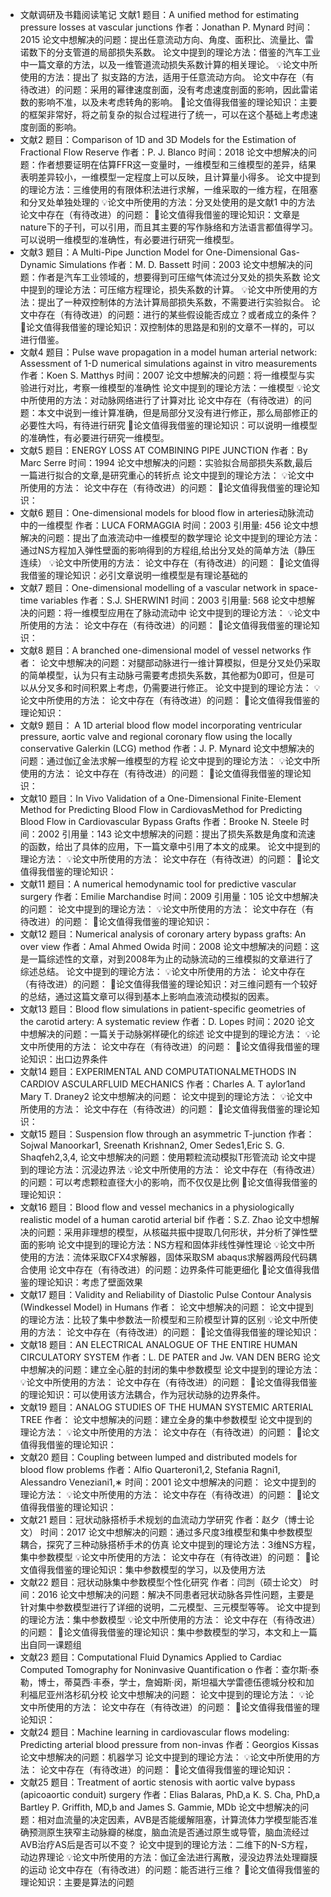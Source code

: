 - ​文献调研及书籍阅读笔记
    文献1
        题目：A unified method for estimating pressure losses at vascular junctions
        作者：Jonathan P. Mynard
        时间：2015
        论文中想解决的问题：提出任意流动方向、角度、面积比、流量比、雷诺数下的分支管道的局部损失系数。
        论文中提到的理论方法：借鉴的汽车工业中一篇文章的方法，以及一维管道流动损失系数计算的相关理论。
        💡论文中所使用的方法：提出了 拟支路的方法，适用于任意流动方向。
        论文中存在（有待改进）的问题：采用的幂律速度剖面，没有考虑速度剖面的影响，因此雷诺数的影响不准，以及未考虑转角的影响。
        🔖论文值得我借鉴的理论知识：主要的框架非常好，将之前复杂的拟合过程进行了统一，可以在这个基础上考虑速度剖面的影响。
- 文献2
        题目：Comparison of 1D and 3D Models for the Estimation of Fractional Flow Reserve
        作者：P. J. Blanco
        时间：2018
        论文中想解决的问题：作者想要证明在估算FFR这一变量时，一维模型和三维模型的差异，结果表明差异较小，一维模型一定程度上可以反映，且计算量小得多。
        论文中提到的理论方法：三维使用的有限体积法进行求解，一维采取的一维方程，在阻塞和分叉处单独处理的
        💡论文中所使用的方法：分叉处使用的是文献1 中的方法
        论文中存在（有待改进）的问题：
        🔖论文值得我借鉴的理论知识：文章是nature下的子刊，可以引用，而且其主要的写作脉络和方法语言都值得学习。可以说明一维模型的准确性，有必要进行研究一维模型。
- 文献3
        题目：A Multi-Pipe Junction Model for One-Dimensional Gas-Dynamic Simulations
        作者：M. D. Bassett
        时间：2003
        论文中想解决的问题：作者是汽车工业领域的，想要得到可压缩气体流过分叉处的损失系数
        论文中提到的理论方法：可压缩方程理论，损失系数的计算。
        💡论文中所使用的方法：提出了一种双控制体的方法计算局部损失系数，不需要进行实验拟合。
        论文中存在（有待改进）的问题：进行的某些假设能否成立？或者成立的条件？
        🔖论文值得我借鉴的理论知识：双控制体的思路是和别的文章不一样的，可以进行借鉴。
- 文献4
        题目：Pulse wave propagation in a model human arterial network: Assessment of 1-D numerical simulations against in vitro measurements
        作者：Koen S. Matthys
        时间：2007
        论文中想解决的问题：将一维模型与实验进行对比，考察一维模型的准确性
        论文中提到的理论方法：一维模型
        💡论文中所使用的方法：对动脉网络进行了计算对比
        论文中存在（有待改进）的问题：本文中说到一维计算准确，但是局部分叉没有进行修正，那么局部修正的必要性大吗，有待进行研究
        🔖论文值得我借鉴的理论知识：可以说明一维模型的准确性，有必要进行研究一维模型。
- 文献5
        题目：ENERGY LOSS AT COMBINING PIPE JUNCTION
        作者：By Marc Serre
        时间：1994
        论文中想解决的问题：实验拟合局部损失系数,最后一篇进行拟合的文章,是研究重心的转折点
        论文中提到的理论方法：
        💡论文中所使用的方法：
        论文中存在（有待改进）的问题：
        🔖论文值得我借鉴的理论知识：
- 文献6
        题目：One-dimensional models for blood flow in arteries动脉流动中的一维模型
        作者：LUCA FORMAGGIA
        时间：2003
        引用量: 456
        论文中想解决的问题：提出了血液流动中一维模型的数学理论
        论文中提到的理论方法：通过NS方程加入弹性壁面的影响得到的方程组,给出分叉处的简单方法（静压连续）
        💡论文中所使用的方法：
        论文中存在（有待改进）的问题：
        🔖论文值得我借鉴的理论知识：必引文章说明一维模型是有理论基础的
- 文献7
        题目：One-dimensional modelling of a vascular network in space-time variables
        作者：S.J. SHERWIN1
        时间：2003
        引用量: 568
        论文中想解决的问题：将一维模型应用在了脉动流动中
        论文中提到的理论方法：
        💡论文中所使用的方法：
        论文中存在（有待改进）的问题：
        🔖论文值得我借鉴的理论知识：
- 文献8
        题目：A branched one-dimensional model of vessel networks
        作者：
        论文中想解决的问题：对腿部动脉进行一维计算模拟，但是分叉处仍采取的简单模型，认为只有主动脉弓需要考虑损失系数，其他都为0即可，但是可以从分叉多和时间积累上考虑，仍需要进行修正。
        论文中提到的理论方法：
        💡论文中所使用的方法：
        论文中存在（有待改进）的问题：
        🔖论文值得我借鉴的理论知识：
- 文献9
        题目： A 1D arterial blood flow model incorporating ventricular pressure, aortic valve and regional coronary flow using the locally conservative Galerkin (LCG) method
        作者：J. P. Mynard
        论文中想解决的问题：通过伽辽金法求解一维模型的方程
        论文中提到的理论方法：
        💡论文中所使用的方法：
        论文中存在（有待改进）的问题：
        🔖论文值得我借鉴的理论知识：
- 文献10
        题目：In Vivo Validation of a One-Dimensional Finite-Element Method for Predicting Blood Flow in CardiovasMethod for Predicting Blood Flow in Cardiovascular Bypass Grafts
        作者：Brooke N. Steele
        时间：2002
        引用量：143
        论文中想解决的问题：提出了损失系数是角度和流速的函数，给出了具体的应用，下一篇文章中引用了本文的成果。
        论文中提到的理论方法：
        💡论文中所使用的方法：
        论文中存在（有待改进）的问题：
        🔖论文值得我借鉴的理论知识：
- 文献11
        题目：A numerical hemodynamic tool for predictive vascular surgery
        作者：Emilie Marchandise
        时间：2009
        引用量：105
        论文中想解决的问题：
        论文中提到的理论方法：
        💡论文中所使用的方法：
        论文中存在（有待改进）的问题：
        🔖论文值得我借鉴的理论知识：
- 文献12
        题目：Numerical analysis of coronary artery bypass grafts: An over view
        作者：Amal Ahmed Owida
        时间：2008
        论文中想解决的问题：这是一篇综述性的文章，对到2008年为止的动脉流动的三维模拟的文章进行了综述总结。
        论文中提到的理论方法：
        💡论文中所使用的方法：
        论文中存在（有待改进）的问题：
        🔖论文值得我借鉴的理论知识：对三维问题有一个较好的总结，通过这篇文章可以得到基本上影响血液流动模拟的因素。
- 文献13
        题目：Blood flow simulations in patient-specific geometries of the carotid artery: A systematic review 
        作者：D. Lopes
        时间：2020
        论文中想解决的问题：一篇关于动脉粥样硬化的综述
        论文中提到的理论方法：
        💡论文中所使用的方法：
        论文中存在（有待改进）的问题：
        🔖论文值得我借鉴的理论知识：出口边界条件
- 文献14
        题目：EXPERIMENTAL AND COMPUTATIONALMETHODS IN CARDIOV ASCULARFLUID MECHANICS 
        作者：Charles A. T aylor1and Mary T. Draney2
        论文中想解决的问题：
        论文中提到的理论方法：
        💡论文中所使用的方法：
        论文中存在（有待改进）的问题：
        🔖论文值得我借鉴的理论知识：
- 文献15
        题目：Suspension flow through an asymmetric T-junction
        作者：Sojwal Manoorkar1, Sreenath Krishnan2, Omer Sedes1,Eric S. G. Shaqfeh2,3,4,
        论文中想解决的问题：使用颗粒流动模拟T形管流动
        论文中提到的理论方法：沉浸边界法
        💡论文中所使用的方法：
        论文中存在（有待改进）的问题：可以考虑颗粒直径大小的影响，而不仅仅是比例
        🔖论文值得我借鉴的理论知识：
- 文献16
        题目：Blood flow and vessel mechanics in a physiologically realistic model of a human carotid arterial bif
        作者：S.Z. Zhao
        论文中想解决的问题：采用非理想的模型，从核磁共振中提取几何形状，并分析了弹性壁面的影响
        论文中提到的理论方法：NS方程和固体非线性弹性理论
        💡论文中所使用的方法：流体采取CFX4求解器，固体采取SM abaqus求解器两段代码耦合使用
        论文中存在（有待改进）的问题：边界条件可能更细化
        🔖论文值得我借鉴的理论知识：考虑了壁面效果
- 文献17
        题目：Validity and Reliability of Diastolic Pulse Contour Analysis (Windkessel Model) in Humans
        作者：
        论文中想解决的问题：
        论文中提到的理论方法：比较了集中参数法一阶模型和三阶模型计算的区别
        💡论文中所使用的方法：
        论文中存在（有待改进）的问题：
        🔖论文值得我借鉴的理论知识：
- 文献18
        题目：AN ELECTRICAL ANALOGUE OF THE ENTIRE HUMAN CIRCULATORY SYSTEM
        作者：L. DE PATER and Jw. VAN DEN BERG
        论文中想解决的问题：建立全心脏的封闭的集中参数模型
        论文中提到的理论方法：
        💡论文中所使用的方法：
        论文中存在（有待改进）的问题：
        🔖论文值得我借鉴的理论知识：可以使用该方法耦合，作为冠状动脉的边界条件。
- 文献19
        题目：ANALOG STUDIES OF THE HUMAN SYSTEMIC ARTERIAL TREE
        作者：
        论文中想解决的问题：建立全身的集中参数模型
        论文中提到的理论方法：
        💡论文中所使用的方法：
        论文中存在（有待改进）的问题：
        🔖论文值得我借鉴的理论知识：
- 文献20
        题目：Coupling between lumped and distributed models for blood flow problems
        作者：Alfio Quarteroni1,2, Stefania Ragni1, Alessandro Veneziani1,∗
        时间：2001
        论文中想解决的问题：
        论文中提到的理论方法：
        💡论文中所使用的方法：
        论文中存在（有待改进）的问题：
        🔖论文值得我借鉴的理论知识：
- 文献21
        题目：冠状动脉搭桥手术规划的血流动力学研究
        作者：赵夕（博士论文）
        时间：2017
        论文中想解决的问题：通过多尺度3维模型和集中参数模型耦合，探究了三种动脉搭桥手术的仿真
        论文中提到的理论方法：3维NS方程，集中参数模型
        💡论文中所使用的方法：
        论文中存在（有待改进）的问题：
        🔖论文值得我借鉴的理论知识：集中参数模型的学习，以及使用方法
- 文献22
        题目：冠状动脉集中参数模型个性化研究
        作者：闫剀（硕士论文）
        时间：2016
        论文中想解决的问题：解决不同患者冠状动脉各异性问题，主要是针对集中参数模型进行了详细的说明，二元模型、三元模型等等。
        论文中提到的理论方法：集中参数模型
        💡论文中所使用的方法：
        论文中存在（有待改进）的问题：
        🔖论文值得我借鉴的理论知识：集中参数模型的学习，本文和上一篇出自同一课题组
- 文献23
        题目：Computational Fluid Dynamics Applied to Cardiac Computed Tomography for Noninvasive Quantification o
        作者：查尔斯·泰勒，博士，蒂莫西·丰泰，学士，詹姆斯·闵，斯坦福大学雷德伍德城分校和加利福尼亚州洛杉矶分校
        论文中想解决的问题：
        论文中提到的理论方法：
        💡论文中所使用的方法：
        论文中存在（有待改进）的问题：
        🔖论文值得我借鉴的理论知识：
- 文献24
        题目：Machine learning in cardiovascular flows modeling: Predicting arterial blood pressure from non-invas
        作者：Georgios Kissas
        论文中想解决的问题：机器学习
        论文中提到的理论方法：
        💡论文中所使用的方法：
        论文中存在（有待改进）的问题：
        🔖论文值得我借鉴的理论知识：
- 文献25
        题目：Treatment of aortic stenosis with aortic valve bypass (apicoaortic conduit) surgery
        作者：Elias Balaras, PhD,a K. S. Cha, PhD,a Bartley P. Griffith, MD,b and James S. Gammie, MDb
        论文中想解决的问题：相对血流量的决定因素，AVB是否能缓解阻塞，计算流体力学模型能否准确预测原生狭窄主动脉瓣的梯度，脑血流是否通过原生或导管，脑血流经过AVB治疗AS后是否可以不变？
        论文中提到的理论方法：二维下的N-S方程，动边界理论
        💡论文中所使用的方法：伽辽金法进行离散，浸没边界法处理瓣膜的运动
        论文中存在（有待改进）的问题：能否进行三维？
        🔖论文值得我借鉴的理论知识：主要是算法的问题